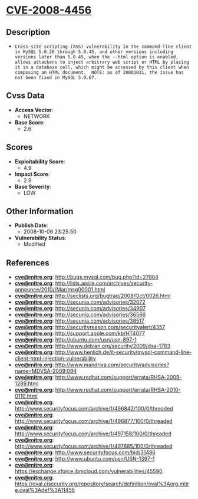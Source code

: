 
# [CVE-2008-4456](https://cve.mitre.org/cgi-bin/cvename.cgi?name=CVE-2008-4456)

## Description

- `Cross-site scripting (XSS) vulnerability in the command-line client in MySQL 5.0.26 through 5.0.45, and other versions including versions later than 5.0.45, when the --html option is enabled, allows attackers to inject arbitrary web script or HTML by placing it in a database cell, which might be accessed by this client when composing an HTML document.  NOTE: as of 20081031, the issue has not been fixed in MySQL 5.0.67.`

## Cvss Data

- **Access Vector**:
  - NETWORK
- **Base Score**:
  - 2.6

## Scores

- **Exploitability Score**:
  - 4.9
- **Impact Score**:
  - 2.9
- **Base Severity**:
  - LOW

## Other Information

- **Publish Date**:
  - 2008-10-06 23:25:50
- **Vulnerability Status**:
  - Modified

## References

- **cve@mitre.org**: http://bugs.mysql.com/bug.php?id=27884
- **cve@mitre.org**: http://lists.apple.com/archives/security-announce/2010//Mar/msg00001.html
- **cve@mitre.org**: http://seclists.org/bugtraq/2008/Oct/0026.html
- **cve@mitre.org**: http://secunia.com/advisories/32072
- **cve@mitre.org**: http://secunia.com/advisories/34907
- **cve@mitre.org**: http://secunia.com/advisories/36566
- **cve@mitre.org**: http://secunia.com/advisories/38517
- **cve@mitre.org**: http://securityreason.com/securityalert/4357
- **cve@mitre.org**: http://support.apple.com/kb/HT4077
- **cve@mitre.org**: http://ubuntu.com/usn/usn-897-1
- **cve@mitre.org**: http://www.debian.org/security/2009/dsa-1783
- **cve@mitre.org**: http://www.henlich.de/it-security/mysql-command-line-client-html-injection-vulnerability
- **cve@mitre.org**: http://www.mandriva.com/security/advisories?name=MDVSA-2009:094
- **cve@mitre.org**: http://www.redhat.com/support/errata/RHSA-2009-1289.html
- **cve@mitre.org**: http://www.redhat.com/support/errata/RHSA-2010-0110.html
- **cve@mitre.org**: http://www.securityfocus.com/archive/1/496842/100/0/threaded
- **cve@mitre.org**: http://www.securityfocus.com/archive/1/496877/100/0/threaded
- **cve@mitre.org**: http://www.securityfocus.com/archive/1/497158/100/0/threaded
- **cve@mitre.org**: http://www.securityfocus.com/archive/1/497885/100/0/threaded
- **cve@mitre.org**: http://www.securityfocus.com/bid/31486
- **cve@mitre.org**: http://www.ubuntu.com/usn/USN-1397-1
- **cve@mitre.org**: https://exchange.xforce.ibmcloud.com/vulnerabilities/45590
- **cve@mitre.org**: https://oval.cisecurity.org/repository/search/definition/oval%3Aorg.mitre.oval%3Adef%3A11456
